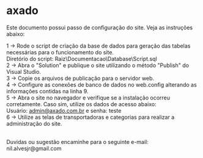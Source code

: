 # axado
Este documento possui passo de configuração do site. Veja as instruções abaixo:

1 -> Rode o script de criação da base de dados para geração das tabelas necessárias para o funcionamento do site.<br>
	Diretório do script: Raiz\Documentacao\Database\Script.sql<br>
2 -> Abra o "Solution" e publique o site utilizando o método "Publish" do Visual Studio.<br>
3 -> Copie os arquivos de publicação para o servidor web. <br>
4 -> Configure as conexões de banco de dados no web.config alterando as informações contidas na linha 9.<br>
5 -> Abra o site no navegador e verifique se a instalação ocorreu corretamente. Caso sim, utilize os dados de acesso abaixo:<br>
	Usuário: admin@axado.com.br e senha: teste<br>
6 -> Utilize as telas de transportadoras e categorias para realizar a administração do site.<br>

<br>
Duvidas ou sugestão encaminhe para o seguinte e-mail: nil.alvesjr@gmail.com

